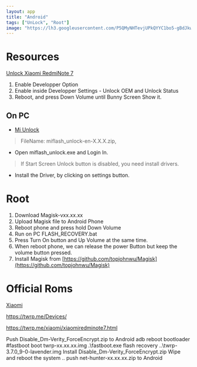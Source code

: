 ```yaml
---
layout: app
title: "Android"
tags: ["UnLock", "Root"]
image: "https://lh3.googleusercontent.com/P5QMyNHTevjUPkQYYC1bo5-gBdJkwOqgXpIwL80JgIm4CO-yzK32OOX3pr7y8b9YNhXQZotdsgD7JLolmWZx5BkvEvZwofL7I8CLHBOINY5O09KlrQ=rwa-s0"
---
```


# Resources

[Unlock Xiaomi RedmiNote 7](https://www.youtube.com/watch?v=T5cl6tY4dlg)

1. Enable Developper Option
2. Enable inside Developper Settings - Unlock OEM and Unlock Status
3. Reboot, and press Down Volume until Bunny Screen Show it.

## On PC

* [Mi Unlock](https://en.miui.com/unlock/download_en.html) 
> FileName: miflash_unlock-en-X.X.X.zip, 
* Open miflash_unlock.exe and Login In.
> If Start Screen Unlock button is disabled, you need install drivers. 
* Install the Driver, by clicking on settings button.

# Root

1. Download Magisk-vxx.xx.xx 
2. Upload Magisk file to Android Phone
3. Reboot phone and press hold Down Volume
4. Run on PC FLASH_RECOVERY.bat
5. Press Turn On button and Up Volume at the same time.
6. When reboot phone, we can release the power Button but keep the volume button pressed.
7. Install Magisk from [https://github.com/topjohnwu/Magisk](https://github.com/topjohnwu/Magisk)


# Official Roms

[Xiaomi](https://xmfirmwareupdater.com/miui/lavender/stable/V12.5.3.0.QFGMIXM/)

https://twrp.me/Devices/

https://twrp.me/xiaomi/xiaomiredminote7.html


Push Disable_Dm-Verity_ForceEncrypt.zip to Android
adb reboot bootloader
#fastboot boot twrp-xx.xx.xx.img
.\fastboot.exe flash recovery ..\twrp-3.7.0_9-0-lavender.img
Install Disable_Dm-Verity_ForceEncrypt.zip
Wipe and reboot the system
..
push net-hunter-xx.xx.xx.zip to Android



